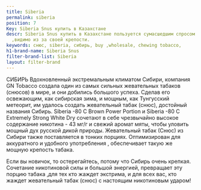 ```yaml
---
title: Siberia
permalink: siberia
position: 7
Key: Siberia Snus купить в Казахстане
descr: Siberia Snus купить в Казахстане пользуется сумасшедшим спросом по всему миру
  ,видимо из за своей крепости.
keywords: снюс, siberia, сибирь, buy ,wholesale, chewing tobacco,
h1-brand-name: Siberia Snus
filter-brand-list: Siberia
layout: filter-brand
---
```


СИБИРЬ 
Вдохновленный экстремальным климатом Сибири, компания GN Tobacco создала один из самых сильных жевательных табаков (снюсов) в мире, и они добились большого успеха. Сделав его освежающим, как сибирская зима, и мощным, как Тунгусский метеорит, им удалось создать жевательный табак (снюс), достойный названия Сибирь.
 Siberia -80 C Brown Power Portion и Siberia -80 C Extremely Strong White Dry сочетают в себе чрезвычайно высокое содержание никотина - 43 мг/г и свежий аромат мяты, чтобы уловить мощный дух русской дикой природы. Жевательный табак (Снюс) из Сибири также поставляется в тонких порциях. Оптимизирован для аккуратного и удобного употребления , обеспечивает такую же мощную крепость табака.

Если вы новичок, то остерегайтесь, потому что Сибирь очень крепкая. Сочетание никотиновой силы и большой энергией, превращает эту порцию табака ,для тех  кто жаждет экстрима, и для всех вас, кто жаждет жевательный табак (снюс) с настоящим никотиновым ударом!